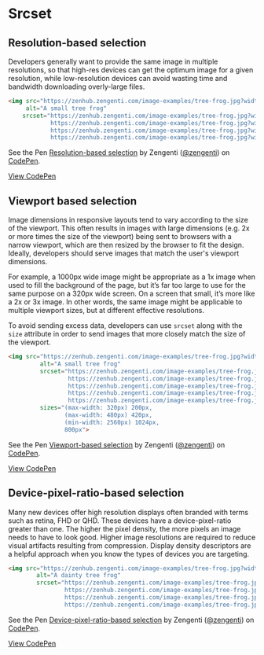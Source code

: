 # Srcset

## Resolution-based selection

Developers generally want to provide the same image in multiple resolutions, so that high-res devices can get the optimum image for a given resolution, while low-resolution devices can avoid wasting time and bandwidth downloading overly-large files.


```html
<img src="https://zenhub.zengenti.com/image-examples/tree-frog.jpg?width=240"
     alt="A small tree frog"
    srcset="https://zenhub.zengenti.com/image-examples/tree-frog.jpg?width=1024 1024w,
            https://zenhub.zengenti.com/image-examples/tree-frog.jpg?width=960 960w,
            https://zenhub.zengenti.com/image-examples/tree-frog.jpg?width=480 480w,
            https://zenhub.zengenti.com/image-examples/tree-frog.jpg?width=320 320w">
```

<p data-height="450" data-theme-id="dark" data-slug-hash="vQLLjY" data-default-tab="html,result" data-user="zengenti" data-pen-title="Resolution-based selection" data-preview="true" class="codepen">See the Pen <a href="https://codepen.io/zengenti/pen/vQLLjY/">Resolution-based selection</a> by Zengenti (<a href="https://codepen.io/zengenti">@zengenti</a>) on <a href="https://codepen.io">CodePen</a>.</p>
<script async src="https://static.codepen.io/assets/embed/ei.js"></script>

[View CodePen](https://codepen.io/zengenti/pen/vQLLjY/)

## Viewport based selection

Image dimensions in responsive layouts tend to vary according to the size of the viewport. This often results in images with large dimensions (e.g. 2x or more times the size of the viewport) being sent to browsers with a narrow viewport, which are then resized by the browser to fit the design. Ideally, developers should serve images that match the user's viewport dimensions.

For example, a 1000px wide image might be appropriate as a 1x image when used to fill the background of the page, but it’s far too large to use for the same purpose on a 320px wide screen. On a screen that small, it’s more like a 2x or 3x image. In other words, the same image might be applicable to multiple viewport sizes, but at different effective resolutions.

To avoid sending excess data, developers can use `srcset` along with the `size` attribute in order to send images that more closely match the size of the viewport.

```html
<img src="https://zenhub.zengenti.com/image-examples/tree-frog.jpg?width=240"
         alt="A small tree frog"
         srcset="https://zenhub.zengenti.com/image-examples/tree-frog.jpg?width=1024 1024w,
                 https://zenhub.zengenti.com/image-examples/tree-frog.jpg?width=960 960w,
                 https://zenhub.zengenti.com/image-examples/tree-frog.jpg?width=480 480w,
                 https://zenhub.zengenti.com/image-examples/tree-frog.jpg?width=320 320w,
                 https://zenhub.zengenti.com/image-examples/tree-frog.jpg?width=200&effect=grayscale 200w"
         sizes="(max-width: 320px) 200px,
                (max-width: 480px) 420px,
                (min-width: 2560px) 1024px,
                800px">
```

<p data-height="450" data-theme-id="dark" data-slug-hash="JeGGaz" data-default-tab="html,result" data-user="zengenti" data-pen-title="Viewport-based selection" data-preview="true" class="codepen">See the Pen <a href="https://codepen.io/zengenti/pen/JeGGaz/">Viewport-based selection</a> by Zengenti (<a href="https://codepen.io/zengenti">@zengenti</a>) on <a href="https://codepen.io">CodePen</a>.</p>
<script async src="https://static.codepen.io/assets/embed/ei.js"></script>

[View CodePen](https://codepen.io/zengenti/pen/JeGGaz/)

## Device-pixel-ratio-based selection

Many new devices offer high resolution displays often branded with terms such as retina, FHD or QHD. These devices have a device-pixel-ratio greater than one. The higher the pixel density, the more pixels an image needs to have to look good. Higher image resolutions are required to reduce visual artifacts resulting from compression. Display density descriptors are a helpful approach when you know the types of devices you are targeting.

```html
<img src="https://zenhub.zengenti.com/image-examples/tree-frog.jpg?width=300"
        alt="A dainty tree frog"
        srcset="https://zenhub.zengenti.com/image-examples/tree-frog.jpg?width=900 3x
                https://zenhub.zengenti.com/image-examples/tree-frog.jpg?width=600 2x,
                https://zenhub.zengenti.com/image-examples/tree-frog.jpg?width=450 1.5x,
                https://zenhub.zengenti.com/image-examples/tree-frog.jpg?width=300">
```

<p data-height="450" data-theme-id="dark" data-slug-hash="gQPPZM" data-default-tab="html,result" data-user="zengenti" data-pen-title="Device-pixel-ratio-based selection" data-preview="true" class="codepen">See the Pen <a href="https://codepen.io/zengenti/pen/gQPPZM/">Device-pixel-ratio-based selection</a> by Zengenti (<a href="https://codepen.io/zengenti">@zengenti</a>) on <a href="https://codepen.io">CodePen</a>.</p>
<script async src="https://static.codepen.io/assets/embed/ei.js"></script>

[View CodePen](https://codepen.io/zengenti/pen/gQPPZM/)